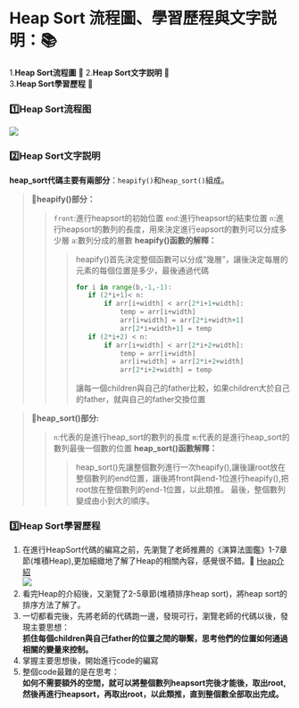 # Heap Sort 流程圖、學習歷程與文字説明：:books: 
1.**Heap Sort流程圖**  :page_facing_up: 
2.**Heap Sort文字説明**  :page_facing_up:     
3.**Heap Sort學習歷程**  :page_facing_up: 

### :one:Heap Sort流程图
![](https://i.imgur.com/pEF5ran.jpg)
### :two:Heap Sort文字説明 
**heap_sort代碼主要有兩部分**：`heapify()`和`heap_sort()`組成。 
> :paperclip:**heapify()部分：**
> > `front`:進行heapsort的初始位置
> > `end`:進行heapsort的結束位置
> > `n`:進行heapsort的數列的長度，用來決定進行eapsort的數列可以分成多少層
> > `a`:數列分成的層數
> > **heapify()函數的解釋：**
> > >heapify()首先決定整個函數可以分成“幾層”，讓後決定每層的元素的每個位置是多少，最後通過代碼
> > >```python
> > >for i in range(b,-1,-1):
> > >    if (2*i+1)< n:
> > >        if arr[i+width] < arr[2*i+1+width]:
> > >            temp = arr[i+width]
> > >            arr[i+width] = arr[2*i+width+1]
> > >            arr[2*i+width+1] = temp
> > >    if (2*i+2) < n:
> > >        if arr[i+width] < arr[2*i+2+width]:
> > >            temp = arr[i+width]
> > >            arr[i+width] = arr[2*i+2+width]
> > >            arr[2*i+2+width] = temp
> > >```
> > >讓每一個children與自己的father比較，如果children大於自己的father，就與自己的father交換位置

> :paperclip:**heap_sort()部分:**
> >`n`:代表的是進行heap_sort的數列的長度
> >`m`:代表的是進行heap_sort的數列最後一個數的位置
> >**heap_sort()函數解釋：**
> > > heap_sort()先讓整個數列進行一次heapify(),讓後讓root放在整個數列的end位置，讓後將front與end-1位進行heapify(),把root放在整個數列的end-1位置，以此類推。
> > > 最後，整個數列變成由小到大的順序。

### :three:Heap Sort學習歷程
1. 在進行HeapSort代碼的編寫之前，先瀏覽了老師推薦的《演算法圖鑑》1-7章節(堆積Heap),更加細緻地了解了Heap的相關內容，感覺很不錯。:paperclip:   [Heap介紹](/HeapSort/Heap的介紹.md)  
![](https://i.imgur.com/jHgn3ur.jpg)
2. 看完Heap的介紹後，又瀏覽了2-5章節(堆積排序heap sort)，將heap sort的排序方法了解了。
3. 一切都看完後，先將老師的代碼跑一邊，發現可行，瀏覽老師的代碼以後，發現主要思想：  
**抓住每個children與自己father的位置之間的聯繫，思考他們的位置如何通過相關的變量來控制。**
4. 掌握主要思想後，開始進行code的編寫
5. 整個code最難的是在思考：  
**如何不需要額外的空間，就可以將整個數列heapsort完後才能後，取出root,然後再進行heapsort，再取出root，以此類推，直到整個數全部取出完成。**
